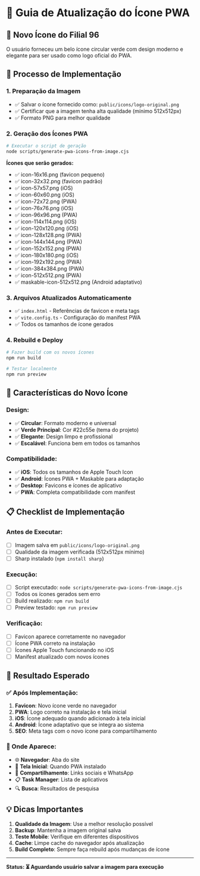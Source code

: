 # 🎨 Guia de Atualização do Ícone PWA

## 📱 **Novo Ícone do Filial 96**

O usuário forneceu um belo ícone circular verde com design moderno e elegante para ser usado como logo oficial do PWA.

## 🔧 **Processo de Implementação**

### **1. Preparação da Imagem**
- ✅ Salvar o ícone fornecido como: `public/icons/logo-original.png`
- ✅ Certificar que a imagem tenha alta qualidade (mínimo 512x512px)
- ✅ Formato PNG para melhor qualidade

### **2. Geração dos Ícones PWA**
```bash
# Executar o script de geração
node scripts/generate-pwa-icons-from-image.cjs
```

**Ícones que serão gerados:**
- ✅ icon-16x16.png (favicon pequeno)
- ✅ icon-32x32.png (favicon padrão)
- ✅ icon-57x57.png (iOS)
- ✅ icon-60x60.png (iOS)
- ✅ icon-72x72.png (PWA)
- ✅ icon-76x76.png (iOS)
- ✅ icon-96x96.png (PWA)
- ✅ icon-114x114.png (iOS)
- ✅ icon-120x120.png (iOS)
- ✅ icon-128x128.png (PWA)
- ✅ icon-144x144.png (PWA)
- ✅ icon-152x152.png (PWA)
- ✅ icon-180x180.png (iOS)
- ✅ icon-192x192.png (PWA)
- ✅ icon-384x384.png (PWA)
- ✅ icon-512x512.png (PWA)
- ✅ maskable-icon-512x512.png (Android adaptativo)

### **3. Arquivos Atualizados Automaticamente**
- ✅ `index.html` - Referências de favicon e meta tags
- ✅ `vite.config.ts` - Configuração do manifest PWA
- ✅ Todos os tamanhos de ícone gerados

### **4. Rebuild e Deploy**
```bash
# Fazer build com os novos ícones
npm run build

# Testar localmente
npm run preview
```

## 🎯 **Características do Novo Ícone**

### **Design:**
- ✅ **Circular**: Formato moderno e universal
- ✅ **Verde Principal**: Cor #22c55e (tema do projeto)
- ✅ **Elegante**: Design limpo e profissional
- ✅ **Escalável**: Funciona bem em todos os tamanhos

### **Compatibilidade:**
- ✅ **iOS**: Todos os tamanhos de Apple Touch Icon
- ✅ **Android**: Ícones PWA + Maskable para adaptação
- ✅ **Desktop**: Favicons e ícones de aplicativo
- ✅ **PWA**: Completa compatibilidade com manifest

## 📋 **Checklist de Implementação**

### **Antes de Executar:**
- [ ] Imagem salva em `public/icons/logo-original.png`
- [ ] Qualidade da imagem verificada (512x512px mínimo)
- [ ] Sharp instalado (`npm install sharp`)

### **Execução:**
- [ ] Script executado: `node scripts/generate-pwa-icons-from-image.cjs`
- [ ] Todos os ícones gerados sem erro
- [ ] Build realizado: `npm run build`
- [ ] Preview testado: `npm run preview`

### **Verificação:**
- [ ] Favicon aparece corretamente no navegador
- [ ] Ícone PWA correto na instalação
- [ ] Ícones Apple Touch funcionando no iOS
- [ ] Manifest atualizado com novos ícones

## 🚀 **Resultado Esperado**

### **✅ Após Implementação:**
1. **Favicon**: Novo ícone verde no navegador
2. **PWA**: Logo correto na instalação e tela inicial
3. **iOS**: Ícone adequado quando adicionado à tela inicial
4. **Android**: Ícone adaptativo que se integra ao sistema
5. **SEO**: Meta tags com o novo ícone para compartilhamento

### **📱 Onde Aparece:**
- 🌐 **Navegador**: Aba do site
- 📱 **Tela Inicial**: Quando PWA instalado
- 🔗 **Compartilhamento**: Links sociais e WhatsApp
- 📋 **Task Manager**: Lista de aplicativos
- 🔍 **Busca**: Resultados de pesquisa

## 💡 **Dicas Importantes**

1. **Qualidade da Imagem**: Use a melhor resolução possível
2. **Backup**: Mantenha a imagem original salva
3. **Teste Mobile**: Verifique em diferentes dispositivos
4. **Cache**: Limpe cache do navegador após atualização
5. **Build Completo**: Sempre faça rebuild após mudanças de ícone

---

**Status: ⏳ Aguardando usuário salvar a imagem para execução** 